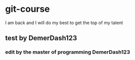 # git-course
I am back and I will do my best to get the top of my talent
## test by DemerDash123
### edit by the master of programming DemerDash123

